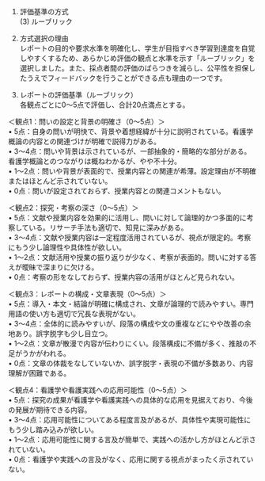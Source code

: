 1. 評価基準の方式  
(3) ルーブリック

2. 方式選択の理由  
レポートの目的や要求水準を明確化し、学生が目指すべき学習到達度を自覚しやすくするため、あらかじめ評価の観点と水準を示す「ルーブリック」を選択しました。また、採点者間の評価のばらつきを減らし、公平性を担保したうえでフィードバックを行うことができる点も理由の一つです。

3. レポートの評価基準（ルーブリック）  
各観点ごとに0～5点で評価し、合計20点満点とする。

＜観点1：問いの設定と背景の明確さ（0～5点）＞  
• 5点：自身の問いが明快で、背景や着想経緯が十分に説明されている。看護学概論の内容との関連づけが明確で説得力がある。  
• 3～4点：問いや背景は示されているが、一部抽象的・簡略的な部分がある。看護学概論とのつながりは概ねわかるが、やや不十分。  
• 1～2点：問いや背景が表面的で、授業内容との関連が希薄。設定理由が不明確またはほとんど示されていない。  
• 0点：問いが設定されておらず、授業内容との関連コメントもない。  

＜観点2：探究・考察の深さ（0～5点）＞  
• 5点：文献や授業内容を効果的に活用し、問いに対して論理的かつ多面的に考察している。リサーチ手法も適切で、知見に深みがある。  
• 3～4点：文献や授業内容は一定程度活用されているが、視点が限定的。考察にもう少し論理性や具体性が欲しい。  
• 1～2点：文献活用や授業の振り返りが少なく、考察が表面的。問いに対する答えが曖昧で深まりに欠ける。  
• 0点：考察の形をなしておらず、授業内容の活用がほとんど見られない。  

＜観点3：レポートの構成・文章表現（0～5点）＞  
• 5点：導入・本文・結論が明確に構成され、文章が論理的で読みやすい。専門用語の使い方も適切で冗長な表現がない。  
• 3～4点：全体的に読みやすいが、段落の構成や文の重複などにやや改善の余地あり。誤字脱字も少し目立つ。  
• 1～2点：文章が散漫で内容が伝わりにくい。段落構成に不備が多く、推敲の不足がうかがわれる。  
• 0点：文章の体裁をなしていないか、誤字脱字・表現の不備が多数あり、内容理解が困難である。  

＜観点4：看護学や看護実践への応用可能性（0～5点）＞  
• 5点：探究の成果が看護学や看護実践への具体的な応用を見据えており、今後の発展が期待できる内容。  
• 3～4点：応用可能性についてある程度言及があるが、具体性や実現可能性にもう少し踏み込みが欲しい。  
• 1～2点：応用可能性に関する言及が簡単で、実践への活かし方がほとんど示されていない。  
• 0点：看護学や実践への言及がなく、応用に関する視点がまったく示されていない。  